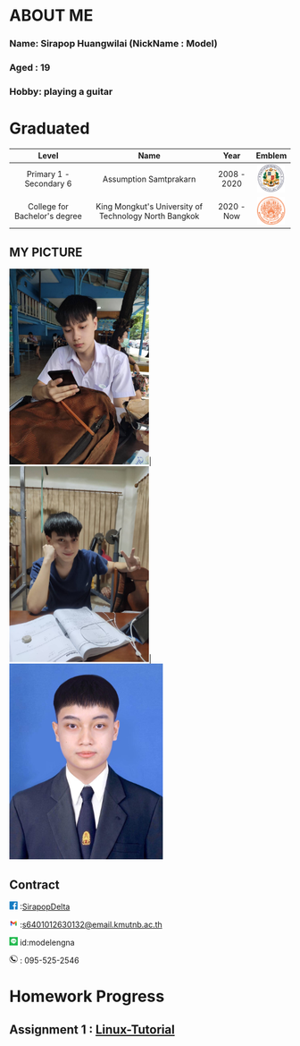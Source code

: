 # ABOUT ME
### Name: Sirapop Huangwilai (NickName : Model)

### Aged : 19

### Hobby: playing a guitar 

# Graduated

| Level | Name | Year | Emblem |
| :----: | :----: | :----: | :----: |
| Primary 1 - Secondary 6 | Assumption Samtprakarn | 2008 - 2020 | <img src="/photo/Me/Logo_ACSP.png" alt="Cute_boy" width="50" height="50"/> |
| College for Bachelor's degree | King Mongkut's University of Technology North Bangkok | 2020 - Now | <img src="/photo/Me/Seal_of_KMUTNB.svg.png" alt="Cute_boy" width="50" height="50"/> |

## MY PICTURE

<img src="89A5B02F-567A-47B1-BF45-5FD1DC1D20C3.jpeg" alt="Cute_boy" width="250" height="350"/>|<img src="/photo/Me/IMG_4362.JPG" alt="V_boy" width="250" height="350"/>|<img src="/photo/Me/IMG_4433.JPG" alt="kittyboy" width="275" height="350"/>

## Contract

<img src="A117DF32-30E0-415A-84CF-3349E05971E1.png" alt="A117DF32-30E0-415A-84CF-3349E05971E1" width="15" height="15"/> :[SirapopDelta](https://web.facebook.com/profile.php?id=100017003479477)

<img src="4704F764-39A7-46D6-A54A-572255CAF976.png" alt="4704F764-39A7-46D6-A54A-572255CAF976" width="15" height="15"/> :[s6401012630132@email.kmutnb.ac.th](mailto:s6401012630132@email.kmutnb.ac.th)

<img src="AFCC47CB-ECF9-4EB5-B102-F4ABBCA49017.png" alt="line" width="15" height="15"/> id:modelengna

<img src="F2C6F2CF-1D32-4B7C-8A96-694B54DA9E94.png" alt="Tel" width="15" height="15"/> : 095-525-2546

# Homework Progress

## Assignment 1 : [Linux-Tutorial](https://sirapopmodel.github.io/linux_tutorial.html)
